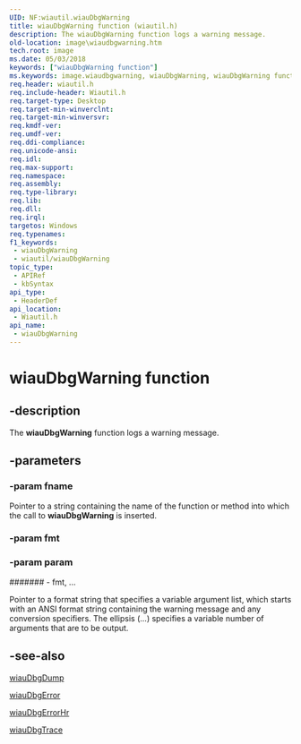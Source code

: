 ```yaml
---
UID: NF:wiautil.wiauDbgWarning
title: wiauDbgWarning function (wiautil.h)
description: The wiauDbgWarning function logs a warning message.
old-location: image\wiaudbgwarning.htm
tech.root: image
ms.date: 05/03/2018
keywords: ["wiauDbgWarning function"]
ms.keywords: image.wiaudbgwarning, wiauDbgWarning, wiauDbgWarning function [Imaging Devices], wiauFncs_1248626b-0d4f-445c-855c-9ba477cf306c.xml, wiautil/wiauDbgWarning
req.header: wiautil.h
req.include-header: Wiautil.h
req.target-type: Desktop
req.target-min-winverclnt: 
req.target-min-winversvr: 
req.kmdf-ver: 
req.umdf-ver: 
req.ddi-compliance: 
req.unicode-ansi: 
req.idl: 
req.max-support: 
req.namespace: 
req.assembly: 
req.type-library: 
req.lib: 
req.dll: 
req.irql: 
targetos: Windows
req.typenames: 
f1_keywords:
 - wiauDbgWarning
 - wiautil/wiauDbgWarning
topic_type:
 - APIRef
 - kbSyntax
api_type:
 - HeaderDef
api_location:
 - Wiautil.h
api_name:
 - wiauDbgWarning
---
```


# wiauDbgWarning function


## -description

The <b>wiauDbgWarning</b> function logs a warning message.

## -parameters

### -param fname

Pointer to a string containing the name of the function or method into which the call to <b>wiauDbgWarning</b> is inserted.

### -param fmt

### -param param

####### - fmt, ...

Pointer to a format string that specifies a variable argument list, which starts with an ANSI format string containing the warning message and any conversion specifiers. The ellipsis (...) specifies a variable number of arguments that are to be output.

## -see-also

<a href="/windows-hardware/drivers/ddi/wiautil/nf-wiautil-wiaudbgdump">wiauDbgDump</a>



<a href="/windows-hardware/drivers/ddi/wiautil/nf-wiautil-wiaudbgerror">wiauDbgError</a>



<a href="/windows-hardware/drivers/ddi/wiautil/nf-wiautil-wiaudbgerrorhr">wiauDbgErrorHr</a>



<a href="/windows-hardware/drivers/ddi/wiautil/nf-wiautil-wiaudbgtrace">wiauDbgTrace</a>
